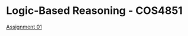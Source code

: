 # Logic-Based Reasoning - COS4851

[Assignment 01](assignment01/36398934_COS4851_assignment01.pdf)

